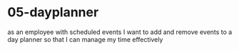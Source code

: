 # 05-dayplanner
as an employee with scheduled events I want to add and remove events to a day planner so that I can manage my time effectively

